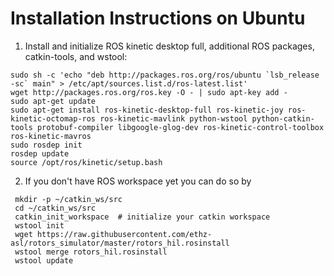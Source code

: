 # Installation Instructions on Ubuntu
1. Install and initialize ROS kinetic desktop full, additional ROS packages, catkin-tools, and wstool:

```
sudo sh -c 'echo "deb http://packages.ros.org/ros/ubuntu `lsb_release -sc` main" > /etc/apt/sources.list.d/ros-latest.list'
wget http://packages.ros.org/ros.key -O - | sudo apt-key add -
sudo apt-get update
sudo apt-get install ros-kinetic-desktop-full ros-kinetic-joy ros-kinetic-octomap-ros ros-kinetic-mavlink python-wstool python-catkin-tools protobuf-compiler libgoogle-glog-dev ros-kinetic-control-toolbox ros-kinetic-mavros
sudo rosdep init
rosdep update
source /opt/ros/kinetic/setup.bash
```
2. If you don't have ROS workspace yet you can do so by
```
 mkdir -p ~/catkin_ws/src
 cd ~/catkin_ws/src
 catkin_init_workspace  # initialize your catkin workspace
 wstool init
 wget https://raw.githubusercontent.com/ethz-asl/rotors_simulator/master/rotors_hil.rosinstall
 wstool merge rotors_hil.rosinstall
 wstool update
 
 ```